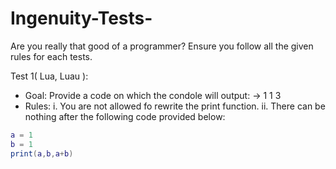 # Ingenuity-Tests-
Are you really that good of a programmer?
Ensure you follow all the given rules for each tests.

Test 1( Lua, Luau ): 
- Goal: Provide a code on which the condole will output: -> 1 1 3
- Rules: 
i. You are not allowed fo rewrite the print function. 
ii. There can be nothing after the following code provided below: 

```lua
a = 1
b = 1
print(a,b,a+b)
```
